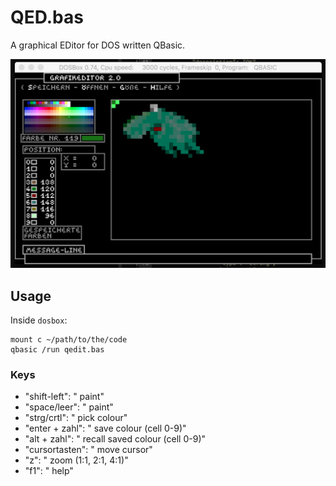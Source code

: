 # QED.bas

A graphical EDitor for DOS written QBasic.

<img src="screen.png">

## Usage

Inside `dosbox`:

```
mount c ~/path/to/the/code
qbasic /run qedit.bas
```

### Keys

- "shift-left":   " paint"
- "space/leer":   " paint"
- "strg/crtl":    " pick colour"
- "enter + zahl": " save colour (cell 0-9)"
- "alt + zahl":   " recall saved colour (cell 0-9)"
- "cursortasten": " move cursor"
- "z":            " zoom (1:1, 2:1, 4:1)"
- "f1":           " help"
